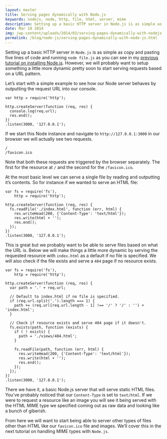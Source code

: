 ```yaml
---
layout: master
title: Serving pages dynamically with Node.js
keywords: nodejs, node, http, file, html, server, mime
description: Setting up a basic HTTP server in Node.js is as simple as copy and pasting five lines of code. However if we will want to create something more appropriate for websites and handle our pages more dynamically.
date: Mar 10 2014
img: /wp-content/uploads/2014/03/serving-pages-dynamically-with-nodejs.png
permalink: /blog/node-js/serving-pages-dynamically-with-node-js.html
---
```


Setting up a basic HTTP server in `Node.js` is as simple as copy and pasting five lines of code and running `node file.js` as you can see in my [previous tutorial on installing Node.js](/blog/nginx/installing-node-js-with-nginx-proxy). However, we will probably want to setup something a little more dynamic pretty soon to start serving requests based on a URL pattern.

Let’s start with a simple example to see how our Node server behaves by outputting the request URL into our console.

~~~
var http = require('http');

http.createServer(function (req, res) {
  console.log(req.url);
  res.end();
})
.listen(3000, '127.0.0.1');
~~~

If we start this Node instance and navigate to `http://127.0.0.1:3000` in our browser we will actually see two requests.

~~~
/
/favicon.ico
~~~

Note that both these requests are triggered by the browser separately. The first for the resource at `/` and the second for the `/favicon.ico`.

At the most basic level we can serve a single file by reading and outputting it’s contents. So for instance if we wanted to serve an HTML file:

~~~
var fs = require('fs'),
    http = require('http');

http.createServer(function (req, res) {
  fs.readFile('./index.html', function (err, html) {
    res.writeHead(200, {'Content-Type': 'text/html'});
    res.write(html + '');  
    res.end();
  });
})
.listen(3000, '127.0.0.1');
~~~

This is great but we probably want to be able to serve files based on what the URL is. Below we will make things a little more dynamic by serving the requested resource with `index.html` as a default if no file is specified. We will also check if the file exists and serve a `404` page if no resource exists.

~~~
var fs = require('fs'),
    http = require('http');

http.createServer(function (req, res) {
  var path = '.' + req.url;

  // Default to index.html if no file is specified.
  if (req.url.split('.').length === 1) {
    path += (req.url[req.url.length - 1] !== '/' ? '/' : '') + 'index.html';
  }

  // Check if resource exists and serve 404 page if it doesn't.
  fs.exists(path, function (exists) {
    if ( ! exists) {
      path = './views/404.html';
    }
    
    fs.readFile(path, function (err, html) {
      res.writeHead(200, {'Content-Type': 'text/html'});
      res.write(html + '');  
      res.end();
    });
  });
})
.listen(3000, '127.0.0.1');
~~~

There we have it, a basic Node.js server that will serve static HTML files. You’ve probably noticed that our `Content-Type` is set to `text/html`. If we were to request a resource like an image you will see it being served with the HTML MIME type we specified coming out as raw data and looking like a bunch of giberish.

From here we will want to start being able to server other types of files other than HTML like our `favicon.ico` file and images. We’ll cover this in the next tutorial on handling MIME types with `Node.js`.